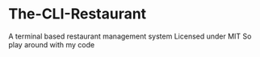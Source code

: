 # The-CLI-Restaurant
A terminal based restaurant management system
Licensed under MIT 
So play around with my code
